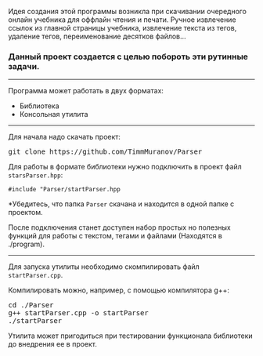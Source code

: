 <p>Идея создания этой программы возникла при скачивании очередного онлайн учебника для оффлайн чтения и печати. Ручное извлечение ссылок из главной страницы учебника, извлечение текста из тегов, удаление тегов, переименование десятков файлов...</p>
<h3>Данный проект создается с целью побороть эти рутинные задачи.</h3>
<hr />
<p>Программа может работать в двух форматах: 
<ul>
  <li>Библиотека</li>
  <li>Консольная утилита</li>
</ul>
</p>
<hr />
<p>Для начала надо скачать проект:</p>
<pre>git clone https://github.com/TimmMuranov/Parser</pre>
<p>Для работы в формате библиотеки нужно подключить в проект файл <code>starsParser.hpp</code>:
<p>
  <pre><code>#include "Parser/startParser.hpp</code></pre>
</p>
<p>*Убедитесь, что папка <code>Parser</code> скачана и находится в одной папке с проектом.</p>
После подключения станет доступен набор простых но полезных функций для работы с текстом, тегами и файлами (Находятся в ./program).</p>
<hr />
<p>Для запуска утилиты необходимо скомпилировать файл <code>startParser.cpp</code>.</p>
<p>Компилировать можно, например, с помощью компилятора g++:</p>
<pre>
cd ./Parser
g++ startParser.cpp -o startParser
./startParser
</pre>
<p />Утилита может пригодиться при тестировании функционала библиотеки до внедрения ее в проект.

